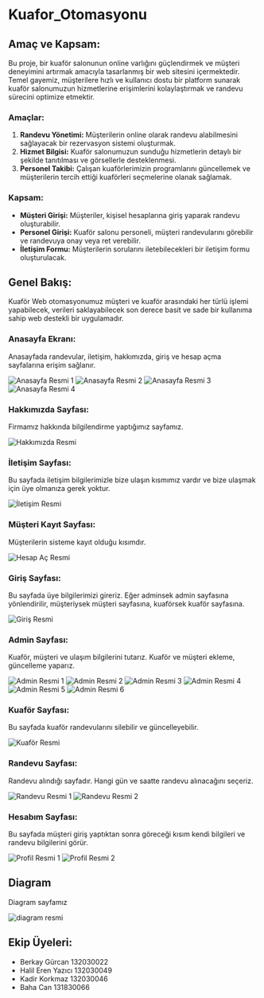 # Kuafor_Otomasyonu

## Amaç ve Kapsam:

<p>Bu proje, bir kuaför salonunun online varlığını güçlendirmek ve müşteri deneyimini artırmak amacıyla tasarlanmış bir web sitesini içermektedir. Temel gayemiz, müşterilere hızlı ve kullanıcı dostu bir platform sunarak kuaför salonumuzun hizmetlerine erişimlerini kolaylaştırmak ve randevu sürecini optimize etmektir.</p>

### Amaçlar:

1. **Randevu Yönetimi:** Müşterilerin online olarak randevu alabilmesini sağlayacak bir rezervasyon sistemi oluşturmak.
2. **Hizmet Bilgisi:** Kuaför salonumuzun sunduğu hizmetlerin detaylı bir şekilde tanıtılması ve görsellerle desteklenmesi.
3. **Personel Takibi:** Çalışan kuaförlerimizin programlarını güncellemek ve müşterilerin tercih ettiği kuaförleri seçmelerine olanak sağlamak.

### Kapsam:

- **Müşteri Girişi:** Müşteriler, kişisel hesaplarına giriş yaparak randevu oluşturabilir.
- **Personel Girişi:** Kuaför salonu personeli, müşteri randevularını görebilir ve randevuya onay veya ret verebilir.
- **İletişim Formu:** Müşterilerin sorularını iletebilecekleri bir iletişim formu oluşturulacak.

## Genel Bakış:

Kuaför Web otomasyonumuz müşteri ve kuaför arasındaki her türlü işlemi yapabilecek, verileri saklayabilecek son derece basit ve sade bir kullanıma sahip web destekli bir uygulamadır.

### Anasayfa Ekranı:

Anasayfada randevular, iletişim, hakkımızda, giriş ve hesap açma sayfalarına erişim sağlanır.

![Anasayfa Resmi 1](resim/anasayfa.png) ![Anasayfa Resmi 2](resim/anasayfa2.png)
![Anasayfa Resmi 3](resim/anasayfa3.png) ![Anasayfa Resmi 4](resim/anasayfa4.png)

### Hakkımızda Sayfası:

Firmamız hakkında bilgilendirme yaptığımız sayfamız.

![Hakkımızda Resmi](resim/hakkimizda.png)

### İletişim Sayfası:

Bu sayfada iletişim bilgilerimizle bize ulaşın kısmımız vardır ve bize ulaşmak için üye olmanıza gerek yoktur.

![İletişim Resmi](resim/iletisim.png)

### Müşteri Kayıt Sayfası:

Müşterilerin sisteme kayıt olduğu kısımdır.

![Hesap Aç Resmi](resim/hesapac.png)

### Giriş Sayfası:

Bu sayfada üye bilgilerimizi gireriz. Eğer adminsek admin sayfasına yönlendirilir, müşteriysek müşteri sayfasına, kuaförsek kuaför sayfasına.

![Giriş Resmi](resim/giris.png)

### Admin Sayfası:

Kuaför, müşteri ve ulaşım bilgilerini tutarız. Kuaför ve müşteri ekleme, güncelleme yaparız.

![Admin Resmi 1](resim/admin1.png)
![Admin Resmi 2](resim/admin2.png)
![Admin Resmi 3](resim/admin3.png)
![Admin Resmi 4](resim/admin4.png)
![Admin Resmi 5](resim/admin5.png)
![Admin Resmi 6](resim/admin6.png)

### Kuaför Sayfası:

Bu sayfada kuaför randevularını silebilir ve güncelleyebilir.

![Kuaför Resmi](resim/kuafor.png)

### Randevu Sayfası:

Randevu alındığı sayfadır. Hangi gün ve saatte randevu alınacağını seçeriz.

![Randevu Resmi 1](resim/randevu.png)
![Randevu Resmi 2](resim/randevu2.png)

### Hesabım Sayfası:

Bu sayfada müşteri giriş yaptıktan sonra göreceği kısım kendi bilgileri ve randevu bilgilerini görür.

![Profil Resmi 1](resim/profil1.png)
![Profil Resmi 2](resim/profil2.png)

## Diagram
Diagram sayfamız

![diagram resmi](resim/diagram.png)

## Ekip Üyeleri:

- Berkay Gürcan 132030022
- Halil Eren Yazıcı 132030049
- Kadir Korkmaz 132030046
- Baha Can 131830066
